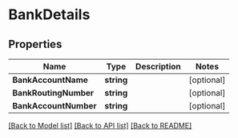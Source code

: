 # BankDetails

## Properties

Name | Type | Description | Notes
------------ | ------------- | ------------- | -------------
**BankAccountName** | **string** |  | [optional] 
**BankRoutingNumber** | **string** |  | [optional] 
**BankAccountNumber** | **string** |  | [optional] 

[[Back to Model list]](../README.md#documentation-for-models) [[Back to API list]](../README.md#documentation-for-api-endpoints) [[Back to README]](../README.md)


